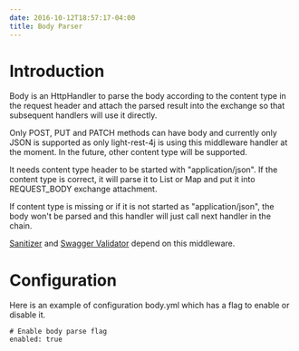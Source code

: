 ```yaml
---
date: 2016-10-12T18:57:17-04:00
title: Body Parser
---
```


# Introduction

Body is an HttpHandler to parse the body according to the content type in the 
request header and attach the parsed result into the exchange so that subsequent 
handlers will use it directly. 

Only POST, PUT and PATCH methods can have body and currently only JSON is supported
as only light-rest-4j is using this middleware handler at the moment. In the future,
other content type will be supported.

It needs content type header to be started with "application/json". If the content 
type is correct, it will parse it to List or Map and put it into REQUEST_BODY 
exchange attachment.

If content type is missing or if it is not started as "application/json", the body
won't be parsed and this handler will just call next handler in the chain. 

[Sanitizer](https://networknt.github.io/light-4j/middleware/sanitizer/)
and [Swagger Validator](https://networknt.github.io/light-4j/middleware/swagger-validator/)
depend on this middleware.

# Configuration

Here is an example of configuration body.yml which has a flag to enable or disable it.

```
# Enable body parse flag
enabled: true
```
